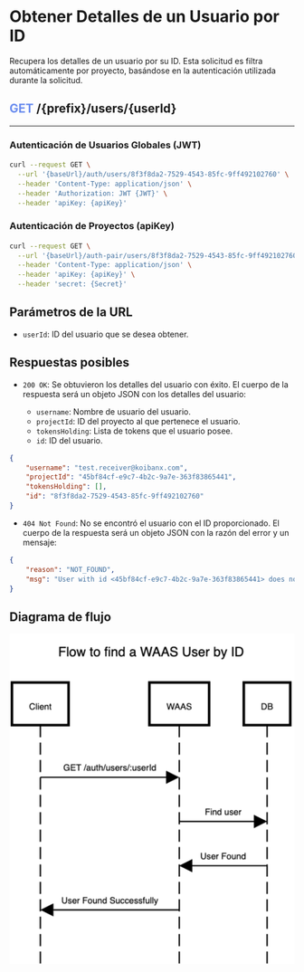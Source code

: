 # Obtener Detalles de un Usuario por ID

Recupera los detalles de un usuario por su ID. Esta solicitud es filtra automáticamente por proyecto, basándose en la autenticación utilizada durante la solicitud.

## <span style='color: #6c8eef;'>GET</span> /{prefix}/users/{userId}
---
### Autenticación de Usuarios Globales (JWT)

```bash
curl --request GET \
  --url '{baseUrl}/auth/users/8f3f8da2-7529-4543-85fc-9ff492102760' \
  --header 'Content-Type: application/json' \
  --header 'Authorization: JWT {JWT}' \
  --header 'apiKey: {apiKey}'
```

### Autenticación de Proyectos (apiKey)

```bash
curl --request GET \
  --url '{baseUrl}/auth-pair/users/8f3f8da2-7529-4543-85fc-9ff492102760' \
  --header 'Content-Type: application/json' \
  --header 'apiKey: {apiKey}' \
  --header 'secret: {Secret}'
```

## Parámetros de la URL

- `userId`: ID del usuario que se desea obtener.

## Respuestas posibles

- `200 OK`: Se obtuvieron los detalles del usuario con éxito. El cuerpo de la respuesta será un objeto JSON con los detalles del usuario:

  - `username`: Nombre de usuario del usuario.
  - `projectId`: ID del proyecto al que pertenece el usuario.
  - `tokensHolding`: Lista de tokens que el usuario posee.
  - `id`: ID del usuario.

```json
{
	"username": "test.receiver@koibanx.com",
	"projectId": "45bf84cf-e9c7-4b2c-9a7e-363f83865441",
	"tokensHolding": [],
	"id": "8f3f8da2-7529-4543-85fc-9ff492102760"
}
```

- `404 Not Found`: No se encontró el usuario con el ID proporcionado. El cuerpo de la respuesta será un objeto JSON con la razón del error y un mensaje:

```json
{
	"reason": "NOT_FOUND",
	"msg": "User with id <45bf84cf-e9c7-4b2c-9a7e-363f83865441> does not exist"
}
```

## Diagrama de flujo
![Flujo buscar usuario por ID](./FlowFoundUserById.png "FlowFoundUserById")
